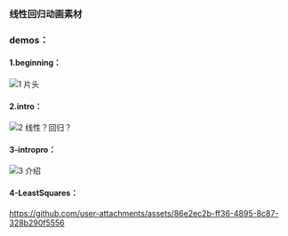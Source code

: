 ### 线性回归动画素材
### demos：
#### 1.beginning：
![1 片头](https://github.com/user-attachments/assets/e246ee81-fb0b-42a6-8e5d-d3aaa168ad45)
#### 2.intro：
![2 线性？回归？](https://github.com/user-attachments/assets/96031f8b-c2a2-4831-b7cc-3db9ea1e2319)
#### 3-intropro：
![3 介绍](https://github.com/user-attachments/assets/f965e7ab-e6b4-4447-8c13-b3dadbc085bc)
#### 4-LeastSquares：
https://github.com/user-attachments/assets/86e2ec2b-ff36-4895-8c87-328b290f5556
#### 
